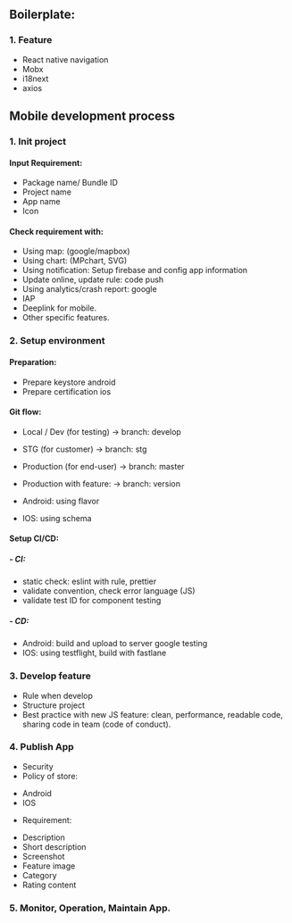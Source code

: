 ## Boilerplate:
### 1. Feature
- React native navigation
- Mobx
- i18next
- axios

## Mobile development process
### 1. Init project
#### Input Requirement:
- Package name/ Bundle ID
- Project name
- App name
- Icon

#### Check requirement with:
- Using map: (google/mapbox)
- Using chart: (MPchart, SVG)
- Using notification: Setup firebase and config app information
- Update online, update rule: code push
- Using analytics/crash report: google
- IAP
- Deeplink for mobile.
- Other specific features.

### 2. Setup environment
#### Preparation:
- Prepare keystore android
- Prepare certification ios

#### Git flow: 
- Local / Dev (for testing) -> branch: develop
- STG (for customer) -> branch: stg
- Production (for end-user) -> branch: master
- Production with feature: -> branch: version

- Android: using flavor
- IOS: using schema

#### Setup CI/CD:
##### - CI:
+ static check: eslint with rule, prettier
+ validate convention, check error language (JS)
+ validate test ID for component testing

##### - CD:
+ Android: build and upload to server google testing
+ IOS: using testflight, build with fastlane

### 3. Develop feature
- Rule when develop
- Structure project
- Best practice with new JS feature: clean, performance, readable code, sharing code in team (code of conduct).

### 4. Publish App
- Security
- Policy of store: 
 + Android
 + IOS
 
- Requirement: 
 + Description
 + Short description
 + Screenshot
 + Feature image
 + Category
 + Rating content

### 5. Monitor, Operation, Maintain App.
